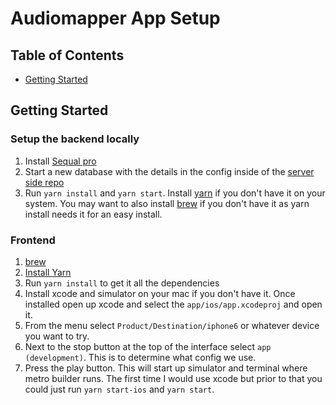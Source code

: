 # Audiomapper App Setup

## Table of Contents

- [Getting Started](#get-started)

## Getting Started
### Setup the backend locally
1. Install [Sequal pro](https://sequelpro.com/download)
2. Start a new database with the details in the config inside of the [server side repo](https://github.com/Audiomapper/server/blob/master/config/default.json)
2. Run `yarn install` and `yarn start`. Install [yarn](https://yarnpkg.com/en/docs/install) if you don't have it on your system. You may want to also install [brew](https://brew.sh/) if you don't have it as yarn install needs it for an easy install.

### Frontend
1. [brew](https://brew.sh/)
2. [Install Yarn](https://yarnpkg.com/en/docs/install)
3. Run `yarn install` to get it all the dependencies
4. Install xcode and simulator on your mac if you don't have it. Once installed open up xcode and select the `app/ios/app.xcodeproj` and open it.
5. From the menu select `Product/Destination/iphone6` or whatever device you want to try.
6. Next to the stop button at the top of the interface select `app (development)`. This is to determine what config we use.
7. Press the play button. This will start up simulator and terminal where metro builder runs.
The first time I would use xcode but prior to that you could just run `yarn start-ios` and `yarn start`.
